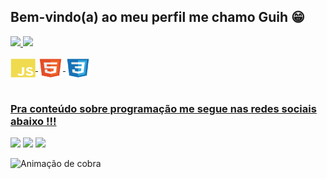 ## Bem-vindo(a) ao meu perfil me chamo Guih 😁

 <div>
   <a href="https://github.com/guih9087">
   <img height="180em" src="https://github-readme-stats.vercel.app/api?username=guih9087&show_icons=true&theme=tokyonight&include_all_commits=true&count_private=true"/>
   <img height="180em" src="https://github-readme-stats.vercel.app/api/top-langs/?username=guih9087&layout=compact&langs_count=6&theme=tokyonight"/>

</div>
<div style="display: inline_block"><br>
  <img align="center" alt="Js" height="30" width="40" src="https://raw.githubusercontent.com/devicons/devicon/master/icons/javascript/javascript-plain.svg ">
  <img align="center" alt="HTML" height="30" width="40" src="https://raw.githubusercontent.com/devicons/devicon/master/icons/html5/html5-original.svg ">
  <img align="center" alt="CSS" height="30" width="40" src="https://raw.githubusercontent.com/devicons/devicon/master/icons/css3/css3-original.svg ">
</div>
 
 <br>
 
  ### Pra conteúdo sobre programação me segue nas redes sociais abaixo !!!
 
<div>
   <a href="" target="_blank"><img src="https://img.shields.io/badge/-Instagram-%23E4405F?style=for-the- badge&logo=instagram&logoColor=white" target="_blank"></a>
   <a href="https://www.linkedin.com/in/guilherme-nogueira-7600a0227/" target="_blank"><img src="https://img.shields.io/badge/-LinkedIn-%230077B5?style= for-the-badge&logo=linkedin&logoColor=white" target="_blank"></a>
    <a href = "guih.nog01@gmail.com"><img src="https://img.shields.io/badge/-Gmail-%23333?style=for-the-badge&logo=gmail&logoColor=white" alvo ="_blank"></a>
 
   ![Animação de cobra](https://github.com/devemdobro/devemdobro/blob/output/github-contribution-grid-snake.svg)

</div>
